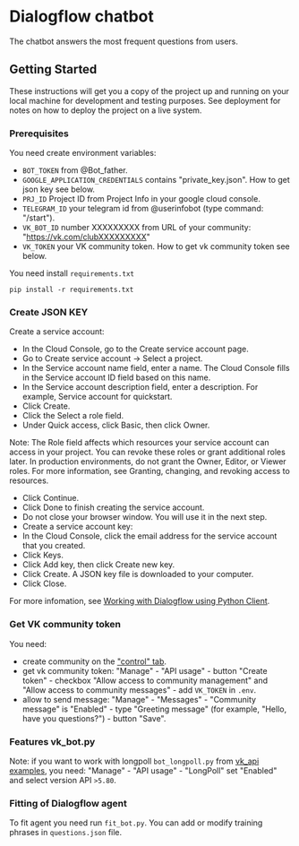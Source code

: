 # Dialogflow chatbot
The chatbot answers the most frequent questions from users.

## Getting Started

These instructions will get you a copy of the project up and running on your local machine for development and testing purposes. See deployment for notes on how to deploy the project on a live system.

### Prerequisites

You need create environment variables:
- `BOT_TOKEN` from @Bot_father.
- `GOOGLE_APPLICATION_CREDENTIALS` contains "private_key.json". 
How to get json key see below.
- `PRJ_ID` Project ID from Project Info in your google cloud console.
- `TELEGRAM_ID` your telegram id from @userinfobot (type command: "/start").
- `VK_BOT_ID` number XXXXXXXXX from URL of your community: "https://vk.com/clubXXXXXXXXX"
- `VK_TOKEN` your VK community token. How to get vk community token see below.

You need install `requirements.txt`
```    
pip install -r requirements.txt
```


### Create JSON KEY

Create a service account:

- In the Cloud Console, go to the Create service account page.
- Go to Create service account
-> Select a project.
- In the Service account name field, enter a name. The Cloud Console fills in the Service account ID field based on this name.
- In the Service account description field, enter a description. For example, Service account for quickstart.
- Click Create.
- Click the Select a role field.
- Under Quick access, click Basic, then click Owner.

Note: The Role field affects which resources your service account can access in your project. You can revoke these roles or grant additional roles later. In production environments, do not grant the Owner, Editor, or Viewer roles. For more information, see Granting, changing, and revoking access to resources.

- Click Continue.
- Click Done to finish creating the service account.
- Do not close your browser window. You will use it in the next step.
- Create a service account key:
- In the Cloud Console, click the email address for the service account that you created.
- Click Keys.
- Click Add key, then click Create new key.
- Click Create. A JSON key file is downloaded to your computer.
- Click Close.

For more infomation, see [Working with Dialogflow using Python Client](https://medium.com/swlh/working-with-dialogflow-using-python-client-cb2196d579a4).


### Get VK community token

You need:
- create community on the ["control" tab](https://vk.com/groups?tab=admin).
- get vk community token: "Manage" - "API usage" - button "Create token" - checkbox "Allow access to community management" and "Allow access to community messages" - add `VK_TOKEN` in `.env`.
- allow to send message: "Manage" - "Messages" - "Community message" is "Enabled" - type "Greeting message" (for example, "Hello, have you questions?") - button "Save".

### Features vk_bot.py

Note: if you want to work with longpoll `bot_longpoll.py` from [vk_api examples](https://github.com/python273/vk_api/tree/master/examples), you need: "Manage" - "API usage" - "LongPoll" set "Enabled" and select version API `>5.80`.

### Fitting of Dialogflow agent
To fit agent you need run `fit_bot.py`. You can add or modify training phrases in `questions.json` file.